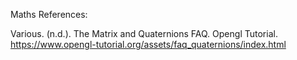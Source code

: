 Maths References:

Various. (n.d.). The Matrix and Quaternions FAQ. Opengl Tutorial. https://www.opengl-tutorial.org/assets/faq_quaternions/index.html